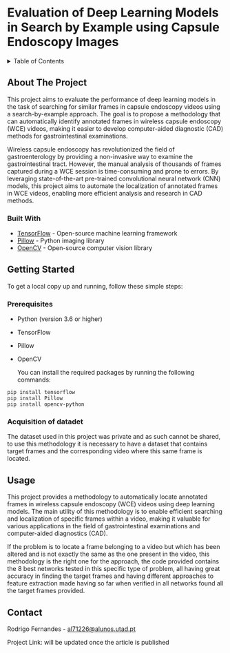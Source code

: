 # Evaluation of Deep Learning Models in Search by Example using Capsule Endoscopy Images

<!-- TABLE OF CONTENTS -->
<details>
  <summary>Table of Contents</summary>
  <ol>
    <li>
      <a href="#about-the-project">About The Project</a>
      <ul>
        <li><a href="#built-with">Built With</a></li>
      </ul>
    </li>
    <li>
      <a href="#getting-started">Getting Started</a>
      <ul>
        <li><a href="#prerequisites">Prerequisites</a></li>
      </ul>
    </li>
    <li><a href="#usage">Usage</a></li>
    <li><a href="#contact">Contact</a></li>
  </ol>
</details>



<!-- ABOUT THE PROJECT -->
## About The Project

This project aims to evaluate the performance of deep learning models in the task of searching for similar frames in capsule endoscopy videos using a search-by-example approach. The goal is to propose a methodology that can automatically identify annotated frames in wireless capsule endoscopy (WCE) videos, making it easier to develop computer-aided diagnostic (CAD) methods for gastrointestinal examinations.

Wireless capsule endoscopy has revolutionized the field of gastroenterology by providing a non-invasive way to examine the gastrointestinal tract. However, the manual analysis of thousands of frames captured during a WCE session is time-consuming and prone to errors. By leveraging state-of-the-art pre-trained convolutional neural network (CNN) models, this project aims to automate the localization of annotated frames in WCE videos, enabling more efficient analysis and research in CAD methods.


### Built With
- [TensorFlow](https://www.tensorflow.org/) - Open-source machine learning framework
- [Pillow](https://python-pillow.org/) - Python imaging library
- [OpenCV](https://opencv.org/) - Open-source computer vision library



<!-- GETTING STARTED -->
## Getting Started

To get a local copy up and running, follow these simple steps:

### Prerequisites

- Python (version 3.6 or higher)
- TensorFlow
- Pillow
- OpenCV

  You can install the required packages by running the following commands:

```shell
pip install tensorflow
pip install Pillow
pip install opencv-python
```

### Acquisition of datadet
The dataset used in this project was private and as such cannot be shared, to use this methodology it is necessary to have a dataset that contains target frames and the corresponding video where this same frame is located.



<!-- USAGE EXAMPLES -->
## Usage
This project provides a methodology to automatically locate annotated frames in wireless capsule endoscopy (WCE) videos using deep learning models. The main utility of this methodology is to enable efficient searching and localization of specific frames within a video, making it valuable for various applications in the field of gastrointestinal examinations and computer-aided diagnostics (CAD).

If the problem is to locate a frame belonging to a video but which has been altered and is not exactly the same as the one present in the video, this methodology is the right one for the approach, the code provided contains the 8 best networks tested in this specific type of problem, all having great accuracy in finding the target frames and having different approaches to feature extraction made having so far when verified in all networks found all the target frames provided.


## Contact

Rodrigo Fernandes - al71226@alunos.utad.pt

Project Link: will be updated once the article is published



